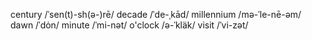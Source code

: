 century     /ˈsen(t)-sh(ə-)rē/
decade      /ˈde-ˌkād/
millennium  /mə-ˈle-nē-əm/
dawn        /ˈdȯn/
minute      /ˈmi-nət/
o'clock     /ə-ˈkläk/
visit       /ˈvi-zət/